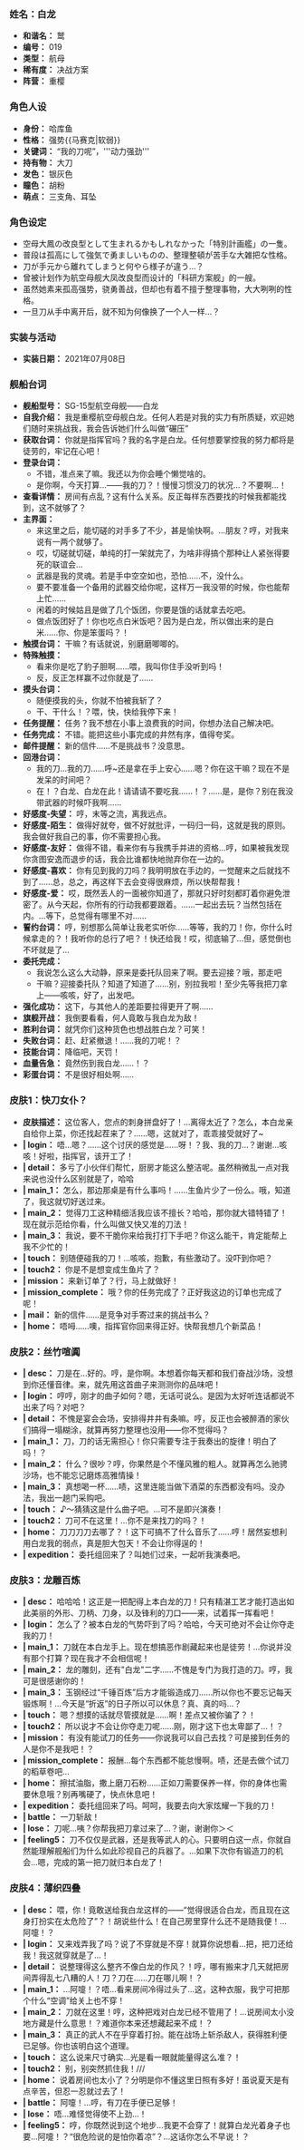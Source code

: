 ### 姓名：白龙
* **和谐名：** 鹫
* **编号：** 019
* **类型：** 航母
* **稀有度：** 决战方案
* **阵营：** 重樱


### 角色人设
* **身份：** 哈库鱼
* **性格：** 强势{{马赛克|软弱}}
* **关键词：** “我的刀呢”，'''动力强劲'''
* **持有物：** 大刀
* **发色：** 银灰色
* **瞳色：** 胡粉
* **萌点：** 三支角、耳坠


### 角色设定
* 空母大鳳の改良型として生まれるかもしれなかった「特別計画艦」の一隻。
* 普段は孤高にして強気で勇ましいものの、整理整頓が苦手な大雑把な性格。
* 刀が手元から離れてしまうと何やら様子が違う…？
* 曾被计划作为航空母舰大凤改良型而设计的「科研方案舰」的一艘。
* 虽然她素来孤高强势，骁勇善战，但却也有着不擅于整理事物，大大咧咧的性格。
* 一旦刀从手中离开后，就不知为何像换了一个人一样…？


### 实装与活动
* **实装日期：** 2021年07月08日


### 舰船台词
* **舰船型号：** SG-15型航空母舰——白龙
* **自我介绍：** 我是重樱航空母舰白龙。任何人若是对我的实力有所质疑，欢迎她们随时来挑战我，我会告诉她们什么叫做“碾压”
* **获取台词：** 你就是指挥官吗？我的名字是白龙。任何想要掌控我的努力都将是徒劳的，牢记在心吧！
* **登录台词：**
  * 不错，准点来了嘛。我还以为你会睡个懒觉啥的。
  * 是你啊，今天打算…——我的刀？！慢慢习惯没刀的状况…？不要啊…！
* **查看详情：** 房间有点乱？这有什么关系。反正每样东西要找的时候我都能找到，这不就够了？
* **主界面：**
  * 来这里之后，能切磋的对手多了不少，甚是愉快啊。…朋友？哼，对我来说有一两个就够了。
  * 哎，切磋就切磋，单纯的打一架就完了，为啥非得搞个那种让人紧张得要死的联谊会…
  * 武器是我的灵魂。若是手中空空如也，恐怕……不，没什么。
  * 要不要准备一个备用的武器交给你呢，这样万一我没带的时候，你也能帮上忙……
  * 闲着的时候姑且是做了几个饭团，你要是饿的话就拿去吃吧。
  * 做点饭团好了！你也吃点白米饭吧？因为是白龙，所以做出来的是白米……你、你是笨蛋吗？！
* **触摸台词：** 干嘛？有话就说，别磨磨唧唧的。
* **特殊触摸：**
  * 看来你是吃了豹子胆啊……喂，我叫你住手没听到吗！
  * 反，反正怎样赢不过你就是了……
* **摸头台词：**
  * 随便摸我的头，你就不怕被我斩了？
  * 干、干什么！？喂，快，快给我停下来！
* **任务提醒：** 任务？我不想在小事上浪费我的时间，你想办法自己解决吧。
* **任务完成：** 不错。能把这些小事完成的井然有序，值得夸奖。
* **邮件提醒：** 新的信件……不是挑战书？没意思。
* **回港台词：**
  * 我的刀…我的刀……呼~还是拿在手上安心……嗯？你在这干嘛？现在不是发呆的时间吧？
  * 在！？白龙、白龙在此！请请请不要吃我……！？……是，是你？别在我没带武器的时候吓我啊……
* **好感度-失望：** 哼，末等之流，离我远点。
* **好感度-陌生：** 做得好就夸，做不好就批评，一码归一码，这就是我的原则。我会做好我自己的事，你不需要担心我。
* **好感度-友好：** 做得不错，看来你有与我携手并进的资格…哼，如果被我发现你贪图安逸而退步的话，我会比谁都快地抛弃你在一边的。
* **好感度-喜欢：** 你有见到我的刀吗？我明明放在手边的，一觉醒来之后就找不到了……总，总之，再这样下去会变得很麻烦，所以快帮帮我！
* **好感度-爱：** 哎，既然丢人的一面被你知道了，那就只好时刻都盯着你避免泄密了。从今天起，你所有的行动我都要跟着。……一起出去玩？当然包括在内。…等下，总觉得有哪里不对……
* **誓约台词：** 哼，别想那么简单让我老实听你……等等，我的刀！你，你什么时候拿走的？！我听你的总行了吧？！快还给我！哎，彻底输了…但，感觉倒也不坏就是了…
* **委托完成：**
  * 我说怎么这么大动静，原来是委托队回来了啊。要去迎接？哦，那走吧
  * 干嘛？迎接委托队？知道了知道了……别，别拉我啦！至少先等我把刀拿上——咳咳，好了，出发吧。
* **强化成功：** 这下，与其他人的差距要拉得更开了啊……
* **旗舰开战：** 我倒要看看，何人竟敢与我白龙为敌！
* **胜利台词：** 就凭你们这种货色也想战胜白龙？可笑！
* **失败台词：** 赶、赶紧撤退！……我的刀呢！？
* **技能台词：** 降临吧，天罚！
* **血量告急：** 竟然伤到我白龙……！？
* **彩蛋台词：** 不是很好相处啊……


### 皮肤1：快刀女仆？
* **皮肤描述：** 这位客人，您点的刺身拼盘好了！…离得太近了？怎么，本白龙亲自给你上菜，你还找起茬来了？……嗯，这就对了，乖乖接受就好了~
* **| login：** 唔…嗯？……这个讨厌的感觉是……呀！？我、我的刀…？谢谢…咳咳！好啦，指挥官，该开工了！
* **| detail：** 多亏了小伙伴们帮忙，厨房才能这么整洁呢。虽然稍微乱一点对我来说也没什么区别就是了，哈哈
* **| main_1：** 怎么，那边那桌是有什么事吗！……生鱼片少了一份么。哦，知道了，我这就切好送过来。
* **| main_2：** 觉得刀工这种精细活我应该不擅长？哈哈，那你就大错特错了！现在就示范给你看，什么叫做又快又准的刀法！
* **| main_3：** 我说，要不干脆你来给我打打下手吧？你这么能干，肯定能帮上我不少忙的！
* **| touch：** 别随便碰我的刀！…咳咳，抱歉，有些激动了。没吓到你吧？
* **| touch2：** 你是不是想变成生鱼片了？
* **| mission：** 来新订单了？行，马上就做好！
* **| mission_complete：** 哦？你的任务完成了？正好我这边的订单也完成了呢！
* **| mail：** 新的信件……是竞争对手寄过来的挑战书么？
* **| home：** 唔呣……噢，指挥官你回来得正好。快帮我想几个新菜品！


### 皮肤2：丝竹喧阗
* **| desc：** 刀是在…好的。哼，是你啊。本想着你每天都和我们奋战沙场，没想到你还懂音律。来，就先用这首曲子来测测你的品味吧！
* **| login：** 哼哼，刚才的曲子如何？嗯，无话可说么。是因为太好听连话都说不出来了吗？对吧？
* **| detail：** 不愧是宴会会场，安排得井井有条嘛。哼，反正也会被醉酒的家伙们搞得一塌糊涂，就算再努力整理也没用——你不觉得吗？
* **| main_1：** 刀，刀的话无需担心！你只需要专注于我奏出的旋律！明白了吗！？
* **| main_2：** 什么？很吵？哼，你果然是个不懂风雅的粗人。就算再怎么驰骋沙场，也不能忘记磨炼高雅情操！
* **| main_3：** 真想喝一杯……啧，这里连能当做下酒菜的东西都没有吗。没办法，我出一趟门采购吧。
* **| touch：** ♪～猜猜这是什么曲子吧。…可不是即兴演奏！
* **| touch2：** 刀可不在这里！…你不是来找刀的吗？！
* **| home：** 刀刀刀刀去哪了？！这下可搞不了什么音乐了……哼！居然妄想利用白龙我的弱点，真是胆大包天！不会让你得逞的！
* **| expedition：** 委托组回来了？叫她们过来，一起听我演奏吧。


### 皮肤3：龙雕百炼
* **| desc：** 哈哈哈！这正是一把配得上本白龙的刀！只有精湛工艺才能打造出如此美丽的外形、刀柄、刀身，以及锋利的刀口——来，试着挥一挥看吧！
* **| login：** 怎么了？被本白龙的气势吓到了吗？哈哈，今天可绝对不会让你夺走我的刀！
* **| main_1：** 刀就在本白龙手上。现在想搞恶作剧藏起来也是徒劳！…你说并没有那个打算？现在我才不会相信呢！
* **| main_2：** 龙的雕刻，还有"白龙"二字……不愧是专门为我打造的刀。哼，我可是很感谢你的！
* **| main_3：** 玉钢经过“千锤百炼”后方才能锻造成刀……所以你也不要忘记每天锻炼啊！…今天是“折返”的日子所以可以休息？真、真的吗…？
* **| touch：** 嗯？想摸的话就尽管摸就是……啊！差点又被你骗了？！
* **| touch2：** 所以说才不会让你夺走刀呢……刚，刚才这下也太卑鄙了…！？
* **| mission：** 有没有能试刀的任务——你说我可以自己去找？可是接到任务的人是你不是我吧！？
* **| mission_complete：** 报酬…每个东西都不能怠慢啊。啧，还是去做个试刀的稻草卷吧…
* **| home：** 擦拭油脂，撒上磨刀石粉……正如刀需要保养一样，你的身体也需要休息哦？别再嘴硬了，快点休息吧！
* **| expedition：** 委托组回来了吗。呵呵，我要去向大家炫耀一下我的刀！
* **| battle：** 一刀斩敌！
* **| lose：** 刀呢…咦？你帮我把刀拿过来了…？谢，谢谢你＞＜
* **| feeling5：** 刀不仅仅是武器，还是我等武人的心。只要明白这一点，你就自然能理解舰船们为什么如此珍视自己的兵器了。…如果下次你有锻造刀的机会…嗯，完成的第一把刀就归本白龙了！


### 皮肤4：薄织四叠
* **| desc：** 喂，你！竟敢送给我白龙这样的——“觉得很适合白龙，而且现在这身打扮实在太危险了”？！胡说些什么！在自己房里穿什么还不是随我便！...阿嚏！？
* **| login：** 又来戏弄我了吗？说了不穿就是不穿！就算你说想看...把，把刀还给我！我这就穿就是了...！
* **| detail：** 说整理得这么整齐不像白龙的作风？！哼，哪有搬来才几天就把房间弄得乱七八糟的人！刀？刀在......刀在哪儿啊！？
* **| main_1：** ...阿嚏！？唔...看来房间冷得过头了...这，这种衣服，我宁可把那个什么“空调”给关上也不穿！
* **| main_2：** 刀就在这里！哼，这种把戏对白龙已经不管用了！...说房间太小没地方藏是什么意思！？难道你本来还想藏起来不成！？
* **| main_3：** 真正的武人不在乎穿着打扮。能在战场上斩杀敌人，获得胜利便已足够。你也该明白这个道理。
* **| touch：** 这么说来尺寸确实...光是看一眼就能量得这么准？！
* **| touch2：** 别，别突然抓住我！///
* **| home：** 说着房间也太小了？分明是你不懂这里日照有多好！虽说夏天是有点辛苦，但忍一忍就过去了！
* **| battle：** 阿嚏！...哼，有刀在手便已足够！
* **| lose：** 唔...难怪觉得使不上劲...！
* **| feeling5：** 哼，你既然说到这个地步...我更不会穿了！就算白龙光着身子也要...阿嚏！？“很危险说的是怕你着凉”？...这话你怎么不早说！？
